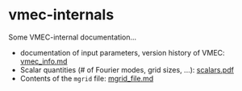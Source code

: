 # vmec-internals
Some VMEC-internal documentation...

* documentation of input parameters, version history of VMEC: [vmec_info.md](https://github.com/jonathanschilling/educational_VMEC/blob/master/vmec_info.md)
* Scalar quantities (# of Fourier modes, grid sizes, ...): [scalars.pdf](https://github.com/jonathanschilling/vmec-internals/blob/master/scalars.pdf)
* Contents of the `mgrid` file: [mgrid_file.md](https://github.com/jonathanschilling/vmec-internals/blob/master/mgrid_file.md)
